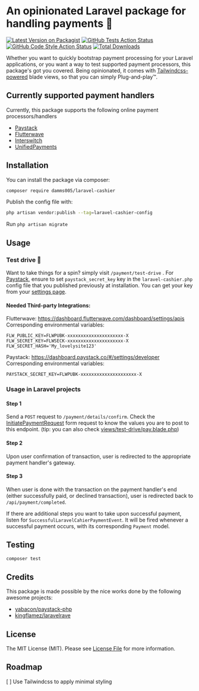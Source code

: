 # An opinionated Laravel package for handling payments 💸

[![Latest Version on Packagist](https://img.shields.io/packagist/v/damms005/laravel-cashier.svg?style=flat-square)](https://packagist.org/packages/damms005/laravel-cashier)
[![GitHub Tests Action Status](https://img.shields.io/github/workflow/status/damms005/laravel-cashier/run-tests?label=tests)](https://github.com/damms005/laravel-cashier/actions?query=workflow%3Arun-tests+branch%3Amain)
[![GitHub Code Style Action Status](https://img.shields.io/github/workflow/status/damms005/laravel-cashier/Check%20&%20fix%20styling?label=code%20style)](https://github.com/damms005/laravel-cashier/actions?query=workflow%3A"Check+%26+fix+styling"+branch%3Amain)
[![Total Downloads](https://img.shields.io/packagist/dt/damms005/laravel-cashier.svg?style=flat-square)](https://packagist.org/packages/damms005/laravel-cashier)

Whether you want to quickly bootstrap payment processing for your Laravel applications, or you want a way to test supported payment processors, this package's got you covered.
Being opinionated, it comes with [Tailwindcss-powered](http://tailwindcss.com/) blade views, so that you can simply Plug-and-play™️.

## Currently supported payment handlers

Currently, this package supports the following online payment processors/handlers

-   [Paystack](https://paystack.com)
-   [Flutterwave](https://flutterwave.com)
-   [Interswitch](https://www.interswitchgroup.com)
-   [UnifiedPayments](https://unifiedpayments.com)

## Installation

You can install the package via composer:

```bash
composer require damms005/laravel-cashier
```

Publish the config file with:

```bash
php artisan vendor:publish --tag=laravel-cashier-config
```

Run `php artisan migrate`

## Usage

### Test drive 🚀

Want to take things for a spin? simply visit `/payment/test-drive` .
For [Paystack](https://paystack.com), ensure to set `paystack_secret_key` key in the `laravel-cashier.php` config file that you published previously at installation. You can get your key from your [settings page](https://dashboard.paystack.co/#/settings/developer).

#### Needed Third-party Integrations:

Flutterwave: https://dashboard.flutterwave.com/dashboard/settings/apis
Corresponding environmental variables:

```
FLW_PUBLIC_KEY=FLWPUBK-xxxxxxxxxxxxxxxxxxxxx-X
FLW_SECRET_KEY=FLWSECK-xxxxxxxxxxxxxxxxxxxxx-X
FLW_SECRET_HASH='My_lovelysite123'
```

Paystack: https://dashboard.paystack.co/#/settings/developer
Corresponding environmental variables:

```
PAYSTACK_SECRET_KEY=FLWPUBK-xxxxxxxxxxxxxxxxxxxxx-X
```

### Usage in Laravel projects

#### Step 1

Send a `POST` request to `/payment/details/confirm`.
Check the [InitiatePaymentRequest](src/Http/Requests/InitiatePaymentRequest.php#L28) form request to know the values you are to post to this endpoint. (tip: you can also check [views/test-drive/pay.blade.php](`views/test-drive/pay.blade.php`))

#### Step 2

Upon user confirmation of transaction, user is redirected to the appropriate payment handler's gateway.

#### Step 3

When user is done with the transaction on the payment handler's end (either successfully paid, or declined transaction), user is redirected
back to `/api/payment/completed`.

If there are additional steps you want to take upon successful payment, listen for `SuccessfulLaravelCahierPaymentEvent`. It will be fired whenever a successful payment occurs, with its corresponding `Payment` model.

## Testing

```bash
composer test
```

## Credits

This package is made possible by the nice works done by the following awesome projects:

-   [yabacon/paystack-php](https://github.com/yabacon/paystack-php)
-   [kingflamez/laravelrave](https://github.com/kingflamez/laravelrave)

## License

The MIT License (MIT). Please see [License File](LICENSE.md) for more information.

## Roadmap

[ ] Use Tailwindcss to apply minimal styling

